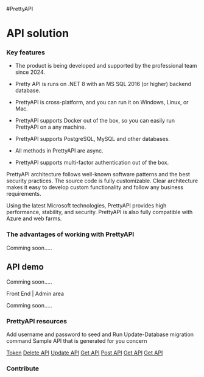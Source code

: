#PrettyAPI

API solution
===========

### Key features ###

* The product is being developed and supported by the professional team since 2024.
* Pretty API is runs on .NET 8 with an MS SQL 2016 (or higher) backend database.
* PrettyAPI is cross-platform, and you can run it on Windows, Linux, or Mac.
* PrettyAPI supports Docker out of the box, so you can easily run PrettyAPI on a any machine.
* PrettyAPI supports PostgreSQL, MySQL and other databases.

* All methods in PrettyAPI are async.
* PrettyAPI supports multi-factor authentication out of the box.


PrettyAPI architecture follows well-known software patterns and the best security practices. The source code is fully customizable. Clear architecture makes it easy to develop custom functionality and follow any business requirements.

Using the latest Microsoft technologies, PrettyAPI provides high performance, stability, and security. PrettyAPI is also fully compatible with Azure and web farms.




### The advantages of working with PrettyAPI ###

Comming soon.....


## API demo ##

Comming soon.....

Front End | Admin area

Comming soon.....

### PrettyAPI resources ###
Add username and password to seed and Run Update-Database  migration command
Sample API that is generated for you concern

[Token](https://localhost:44310/api/auth/login) 
[Delete API](https://localhost:44310/api/owner/delete-owner/{id})
[Update API](https://localhost:44310/api/owner/update-owner/{id})
[Get API](https://localhost:44310/api/owner/owner-with-account/{id}})
[Post API](https://localhost:44310/api/owner/create-owner)
[Get API](https://localhost:44310/api/owner/owner-with-account/{id})
[Get API](https://localhost:44310/api/owner/get-by-id/{id})

### Contribute ###

